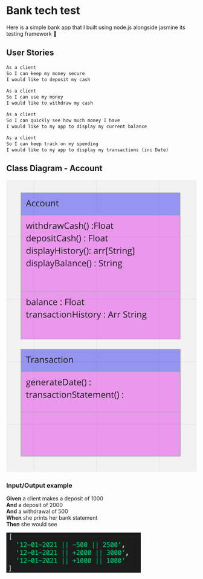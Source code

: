 # Bank tech test

Here is a simple bank app that I built using node.js alongside jasmine its testing framework 🏦

## User Stories

```
As a client
So I can keep my money secure
I would like to deposit my cash
```

```
As a client
So I can use my money
I would like to withdraw my cash
```

```
As a client
So I can quickly see how much money I have
I would like to my app to display my current balance
```

```
As a client
So I can keep track on my spending
I would like to my app to display my transactions (inc Date)
```

## Class Diagram - Account

![image of a class diagram.](/images/diagram.png "image of a class diagram.")

### Input/Output example

**Given** a client makes a deposit of 1000  
**And** a deposit of 2000  
**And** a withdrawal of 500  
**When** she prints her bank statement  
**Then** she would see

![image of a displayHistory output](/images/output.png "image of a displayHistory output")
